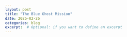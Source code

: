 ```yaml
---
layout: post
title: "The Blue Ghost Mission"
date: 2025-02-26
categories: blog
excerpt:  # Optional: if you want to define an excerpt
---
```

